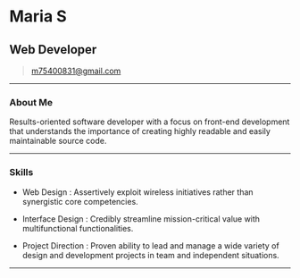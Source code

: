 # Maria S
## Web Developer
 
> [m75400831@gmail.com](m75400831@gmail.com)  

------

### About Me

Results-oriented software developer with a focus on front-end development that understands the importance of creating highly readable and easily maintainable source code.

------

### Skills

* Web Design
  : Assertively exploit wireless initiatives rather than synergistic core competencies.

* Interface Design
  : Credibly streamline mission-critical value with multifunctional functionalities.

* Project Direction
  : Proven ability to lead and manage a wide variety of design and development projects in team and independent situations.

-------
